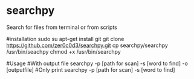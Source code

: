 # searchpy

Search for files from terminal or from scripts 

#installation
sudo su
apt-get install git
git clone https://github.com/zer0c0d3/searchpy.git
cp searchpy/searchpy /usr/bin/seachpy
chmod +x /usr/bin/searchpy

#Usage
#With output file
searchpy -p [path for scan] -s [word to find] -o [outputfile]
#Only print
searchpy -p [path for scan] -s [word to find]
